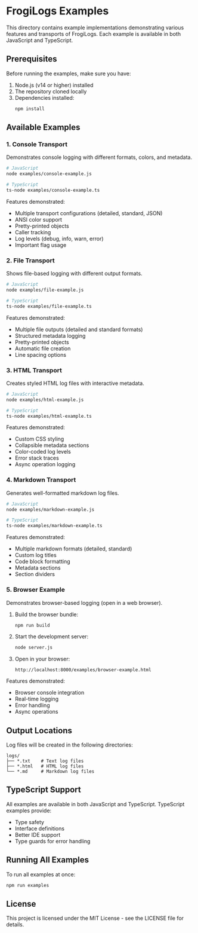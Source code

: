 # FrogiLogs Examples

This directory contains example implementations demonstrating various features and transports of FrogiLogs. Each example is available in both JavaScript and TypeScript.

## Prerequisites

Before running the examples, make sure you have:

1. Node.js (v14 or higher) installed
2. The repository cloned locally
3. Dependencies installed:
   ```bash
   npm install
   ```

## Available Examples

### 1. Console Transport

Demonstrates console logging with different formats, colors, and metadata.

```bash
# JavaScript
node examples/console-example.js

# TypeScript
ts-node examples/console-example.ts
```

Features demonstrated:

- Multiple transport configurations (detailed, standard, JSON)
- ANSI color support
- Pretty-printed objects
- Caller tracking
- Log levels (debug, info, warn, error)
- Important flag usage

### 2. File Transport

Shows file-based logging with different output formats.

```bash
# JavaScript
node examples/file-example.js

# TypeScript
ts-node examples/file-example.ts
```

Features demonstrated:

- Multiple file outputs (detailed and standard formats)
- Structured metadata logging
- Pretty-printed objects
- Automatic file creation
- Line spacing options

### 3. HTML Transport

Creates styled HTML log files with interactive metadata.

```bash
# JavaScript
node examples/html-example.js

# TypeScript
ts-node examples/html-example.ts
```

Features demonstrated:

- Custom CSS styling
- Collapsible metadata sections
- Color-coded log levels
- Error stack traces
- Async operation logging

### 4. Markdown Transport

Generates well-formatted markdown log files.

```bash
# JavaScript
node examples/markdown-example.js

# TypeScript
ts-node examples/markdown-example.ts
```

Features demonstrated:

- Multiple markdown formats (detailed, standard)
- Custom log titles
- Code block formatting
- Metadata sections
- Section dividers

### 5. Browser Example

Demonstrates browser-based logging (open in a web browser).

1. Build the browser bundle:

   ```bash
   npm run build
   ```

2. Start the development server:

   ```bash
   node server.js
   ```

3. Open in your browser:
   ```
   http://localhost:8000/examples/browser-example.html
   ```

Features demonstrated:

- Browser console integration
- Real-time logging
- Error handling
- Async operations

## Output Locations

Log files will be created in the following directories:

```
logs/
├── *.txt    # Text log files
├── *.html   # HTML log files
└── *.md     # Markdown log files
```

## TypeScript Support

All examples are available in both JavaScript and TypeScript. TypeScript examples provide:

- Type safety
- Interface definitions
- Better IDE support
- Type guards for error handling

## Running All Examples

To run all examples at once:

```bash
npm run examples
```

## License

This project is licensed under the MIT License - see the LICENSE file for details.
